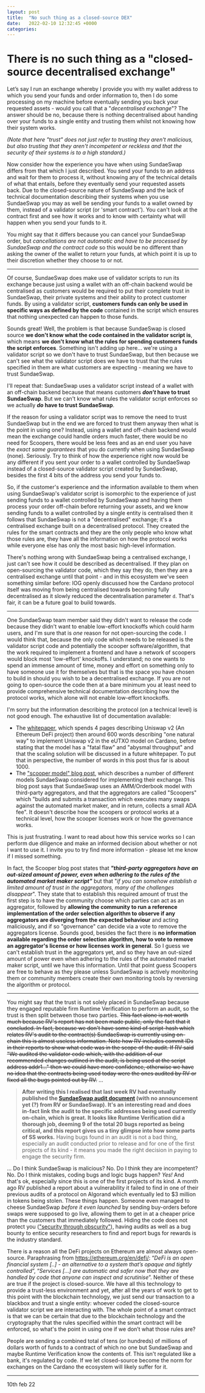 ```yaml
---
layout: post
title:  "No such thing as a closed-source DEX"
date:   2022-02-10 12:32:45 +0000
categories:
---
```


# There is no such thing as a "closed-source decentralised exchange"


Let’s say I run an exchange whereby I provide you with my wallet address to which you send your funds and order information to, then I do some processing on my machine before eventually sending you back your requested assets - would you call that a "*decentralised exchange*"? The answer should be no, because there is nothing decentralised about handing over your funds to a single entity and trusting them whilst not knowing how their system works. 

*(Note that here "trust" does not just refer to trusting they aren't malicious, but also trusting that they aren't incompetent or reckless and that the security of their systems is to a high standard.)*

Now consider how the experience you have when using SundaeSwap differs from that which I just described. You send your funds to an address and wait for them to process it, without knowing any of the technical details of what that entails, before they eventually send your requested assets back. Due to the closed-source nature of SundaeSwap and the lack of technical documentation describing their systems when you use SundaeSwap you may as well be sending your funds to a wallet owned by them, instead of a validator script (or 'smart contract'). You can't look at the contract first and see how it works and to know with certainty what will happen when you send your funds to it.

You might say that it differs because you can cancel your SundaeSwap order, but *cancellations are not automatic and have to be processed by SundaeSwap and the contract code* so this would be no different than asking the owner of the wallet to return your funds, at which point it is up to their discretion whether they choose to or not.

---

Of course, SundaeSwap does make use of validator scripts to run its exchange because just using a wallet with an off-chain backend would be centralised as customers would be required to put their complete trust in SundaeSwap, their private systems and their ability to protect customer funds. By using a validator script, **customers funds can only be used in specific ways as defined by the code** contained in the script which ensures that nothing unexpected can happen to those funds.

Sounds great! Well, the problem is that because SundaeSwap is closed source **we don't know what the code contained in the validator script is**, which means **we don't know what the rules for spending customers funds the script enforces**. Something isn't adding up here... we're using a validator script so we don't have to trust SundaeSwap, but then because we can't see what the validator script does we have to trust that the rules specified in them are what customers are expecting - meaning we have to trust SundaeSwap.

I'll repeat that: SundaeSwap uses a validator script instead of a wallet with an off-chain backend because that means customers ***don't* have to trust SundaeSwap**. But we can't know what rules the validator script enforces so we actually ***do* have to trust SundaeSwap**.

If the reason for using a validator script was to remove the need to trust SundaeSwap but in the end we are forced to trust them anyway then what is the point in using one? Instead, using a wallet and off-chain backend would mean the exchange could handle orders much faster, there would be no need for Scoopers, there would be less fees and as an end user you have the _exact same guarantees_ that you do currently when using SundaeSwap (none). Seriously. Try to think of how the experience right now would be any different if you sent your order to a wallet controlled by SundaeSwap instead of a closed-source validator script created by SundaeSwap, besides the first 4 bits of the address you send your funds to.

So, if the customer's experience and the information available to them when using SundaeSwap's validator script is isomorphic to the experience of just sending funds to a wallet controlled by SundaeSwap and having them process your order off-chain before returning your assets, and we know sending funds to a wallet controlled by a single entity is centralised then it follows that SundaeSwap is not a "decentralised" exchange; it's a centralised exchange built on a decentralised protocol. They created the rules for the smart contracts and they are the only people who know what those rules are, they have all the information on how the protocol works while everyone else has only the most basic high-level information.

There's nothing wrong with SundaeSwap being a centralised exchange, I just can't see how it could be described as decentralised. If they plan on open-sourcing the validator code, which they say they do, then they are a centralised exchange until that point - and in this ecosystem we've seen something similar before: IOG openly discussed how the Cardano protocol itself was moving from being centralised towards becoming fully decentralised as it slowly reduced the decentralisation parameter `d`. That's fair, it can be a future goal to build towards.

---

One SundaeSwap team member said they didn't want to release the code because they didn't want to enable low-effort knockoffs which could harm users, and I'm sure that is _one_ reason for not open-sourcing the code. I would think that, because the only code which needs to be released is the validator script code and potentially the scooper software/algorithm, that the work required to implement a frontend and have a network of scoopers would block most 'low-effort' knockoffs. I understand; no one wants to spend an immense amount of time, money and effort on something only to have someone use it for themselves but that is the space you have chosen to build in should you wish to be a decentralised exchange. If you are not going to open-source the code then at a bare minimum you at least need to provide comprehensive technical documentation describing how the protocol works, which alone will not enable low-effort knockoffs.

I'm sorry but the information describing the protocol (on a technical level) is not good enough. The exhaustive list of documentation available:

- The [whitepaper](https://sundaeswap.finance/papers/SundaeSwap-2021-06-01-Fundamentals.pdf), which spends 4 pages describing Uniswap v2 (An Ethereum DeFi project) then around 600 words describing "one natural way" to implement Uniswap v2 in the eUTXO model on Cardano, before stating that the model has a "fatal flaw" and "abysmal throughput" and that the scaling solution will be discussed in a future whitepaper. To put that in perspective, the number of words in this post thus far is about 1000.
- The ["scooper model" blog post](https://sundaeswap-finance.medium.com/sundaeswap-labs-presents-the-scooper-model-678d6054318d), which describes a number of different models SundaeSwap considered for implementing their exchange. This blog post says that SundaeSwap uses an AMM/Orderbook model with third-party aggregators, and that the aggregators are called "Scoopers" which "builds and submits a transaction which executes many swaps against the automated market maker, and in return, collects a small ADA fee". It doesn't describe how the scoopers or protocol works at a technical level, how the scooper licenses work or how the governance works.



This is just frustrating. I want to read about how this service works so I can perform due diligence and make an informed decision about whether or not I want to use it. I invite you to try find more information - please let me know if I missed something.

In fact, the Scooper blog post states that ***"third-party aggregators have an out-sized amount of power, even when adhering to the rules of the automated market maker script"*** but that "*if you can somehow establish a limited amount of trust in the aggregators, many of the challenges disappear*". They state that to establish this required amount of trust the first step is to have the community choose which parties can act as an aggregator, followed by **allowing the community to run a reference implementation of the order selection algorithm to observe if any aggregators are diverging from the expected behaviour** and acting maliciously, and if so "governance" can decide via a vote to remove the aggregators license. Sounds good, besides the fact there is **no information available regarding the order selection algorithm, how to vote to remove an aggregator's license or how licenses work in general**. So I guess we can't establish trust in the aggregators yet, and so they have an out-sized amount of power even when adhering to the rules of the automated market maker script, until we have this information. Until that point guess Scoopers are free to behave as they please unless SundaeSwap is actively monitoring them or community members create their own monitoring tools by reversing the algorithm or protocol.

---

You might say that the trust is not solely placed in SundaeSwap because they engaged reputable firm Runtime Verification to perform an audit, so the trust is then split between those two parties. ~~This fact alone is not worth much because RV's report has not been made public, only the fact that it concluded. In fact, because we don't have some kind of script-hash which relates RV's audit to the contract(s) SundaeSwap is currently using on-chain this is almost useless information. Note how RV includes commit IDs in their reports to show what code was in the scope of the audit. If RV said "We audited the validator code which, with the addition of our recommended changes outlined in the audit, is being used at the script address addr1..." then we could have more confidence, otherwise we have no idea that the contracts being used today were the ones audited by RV or fixed all the bugs pointed out by RV.~~ ...
>**After writing this I realised that last week RV had eventually published the [SundaeSwap audit document](https://github.com/runtimeverification/publications/blob/main/reports/smart-contracts/SundaeSwap.pdf) (with no announcement yet (?) from RV or SundaeSwap). It's an interesting read and does in-fact link the audit to the specific addresses being used currently on-chain, which is great. It looks like Runtime Verification did a thorough job, deeming 9 of the total 20 bugs reported as being critical, and this report gives us a tiny glimpse into how some parts of SS works.** Having bugs found in an audit is not a bad thing, especially an audit conducted prior to release and for one of the first projects of its kind - it means you made the right decision in paying to engage the security firm.

... Do I think SundaeSwap is malicious? No. Do I think they are incompetent? No. Do I think mistakes, coding bugs and logic bugs happen? *Yes!* And that's ok, especially since this is one of the first projects of its kind. A month ago RV published a report about a vulnerability it failed to find in one of their previous audits of a protocol on Algorand which eventually led to $3 million in tokens being stolen. These things happen. Someone even managed to cheese SundaeSwap _before it even launched_ by sending buy-orders before swaps were supposed to go live, allowing them to get in at a cheaper price than the customers that immediately followed. Hiding the code does not protect you (["security through obscurity"](https://en.wikipedia.org/wiki/Security_through_obscurity)), having audits as well as a bug bounty to entice security researchers to find and report bugs for rewards is the industry standard.

There is a reason all the DeFi projects on Ethereum are almost always open-source. Paraphrasing from https://ethereum.org/en/defi/: “*DeFi is an open financial system [..] - an alternative to a system that’s opaque and tightly controlled*”, “*Services [...] are automatic and safer now that they are handled by code that anyone can inspect and scrutinise*”. Neither of these are true if the project is closed-source. We have all this technology to provide a trust-less environment and yet, after all the years of work to get to this point with the blockchain technology, we just send our transaction to a blackbox and trust a single entity: whoever coded the closed-source validator script we are interacting with. The whole point of a smart contract is that we can be certain that due to the blockchain technology and the cryptography that the rules specified within the smart contract will be enforced, so what's the point in using one if we don’t what those rules are?

People are sending a combined total of tens (or hundreds) of millions of dollars worth of funds to a contract of which no one but SundaeSwap and maybe Runtime Verification know the contents of. This isn't regulated like a bank, it's regulated by code. If we let closed-source become the norm for exchanges on the Cardano the ecosystem will likely suffer for it.

---

10th feb 22
